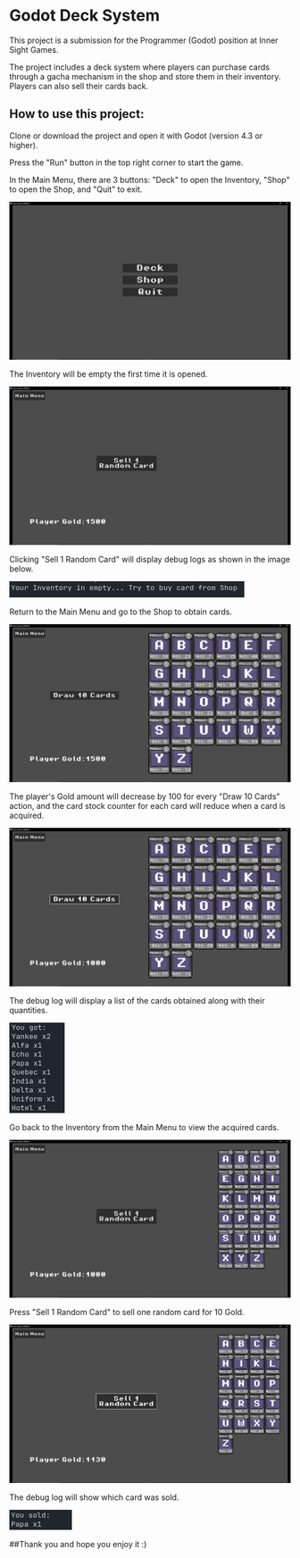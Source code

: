 # Godot Deck System

This project is a submission for the Programmer (Godot) position at Inner Sight Games.

The project includes a deck system where players can purchase cards through a gacha mechanism in the shop and store them in their inventory. Players can also sell their cards back.

## How to use this project:

Clone or download the project and open it with Godot (version 4.3 or higher).

Press the "Run" button in the top right corner to start the game.

In the Main Menu, there are 3 buttons: "Deck" to open the Inventory, "Shop" to open the Shop, and "Quit" to exit.

![Main Menu](https://github.com/alwimiftahulkaromi/godot-deck-system/blob/1c435616efd9bb7964661a49cf14bbe5c2f67b59/Screenshots/Main%20menu.png)

The Inventory will be empty the first time it is opened.

![Empty](https://github.com/alwimiftahulkaromi/godot-deck-system/blob/1c435616efd9bb7964661a49cf14bbe5c2f67b59/Screenshots/Empty.png)

Clicking "Sell 1 Random Card" will display debug logs as shown in the image below.

![Inventory is empty](https://github.com/alwimiftahulkaromi/godot-deck-system/blob/1c435616efd9bb7964661a49cf14bbe5c2f67b59/Screenshots/Inventory%20is%20empty.png)

Return to the Main Menu and go to the Shop to obtain cards.

![Shop](https://github.com/alwimiftahulkaromi/godot-deck-system/blob/1c435616efd9bb7964661a49cf14bbe5c2f67b59/Screenshots/Shop.png)

The player's Gold amount will decrease by 100 for every "Draw 10 Cards" action, and the card stock counter for each card will reduce when a card is acquired.

![Buy](https://github.com/alwimiftahulkaromi/godot-deck-system/blob/1c435616efd9bb7964661a49cf14bbe5c2f67b59/Screenshots/Buy.png)

The debug log will display a list of the cards obtained along with their quantities.

![You got](https://github.com/alwimiftahulkaromi/godot-deck-system/blob/1c435616efd9bb7964661a49cf14bbe5c2f67b59/Screenshots/You%20got.png)

Go back to the Inventory from the Main Menu to view the acquired cards.

![Fill](https://github.com/alwimiftahulkaromi/godot-deck-system/blob/1c435616efd9bb7964661a49cf14bbe5c2f67b59/Screenshots/Fill.png)

Press "Sell 1 Random Card" to sell one random card for 10 Gold.

![Sell](https://github.com/alwimiftahulkaromi/godot-deck-system/blob/1c435616efd9bb7964661a49cf14bbe5c2f67b59/Screenshots/Sell.png)

The debug log will show which card was sold.
 
![You sold](https://github.com/alwimiftahulkaromi/godot-deck-system/blob/1c435616efd9bb7964661a49cf14bbe5c2f67b59/Screenshots/You%20sold.png)

##Thank you and hope you enjoy it :)
